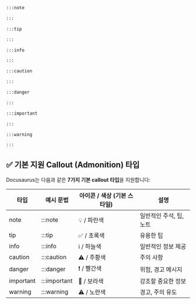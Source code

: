 
```markdown
:::note

:::
```

```markdown
:::tip

:::
```

```markdown
:::info

:::
```

```markdown
:::caution

:::
```

```markdown
:::danger

:::
```

```markdown
:::important

:::
```

```markdown
:::warning

:::
```


## **✅ 기본 지원 Callout (Admonition) 타입**

  

Docusaurus는 다음과 같은 **7가지 기본 callout 타입**을 지원합니다:

|**타입**|**예시 문법**|**아이콘 / 색상 (기본 스타일)**|**설명**|
|---|---|---|---|
|note|:::note|💡 / 파란색|일반적인 주석, 팁, 노트|
|tip|:::tip|✅ / 초록색|유용한 팁|
|info|:::info|ℹ️ / 하늘색|일반적인 정보 제공|
|caution|:::caution|⚠️ / 주황색|주의 사항|
|danger|:::danger|❗ / 빨간색|위험, 경고 메시지|
|important|:::important|📌 / 보라색|강조할 중요한 정보|
|warning|:::warning|⚠️ / 노란색|경고, 주의 유도|
